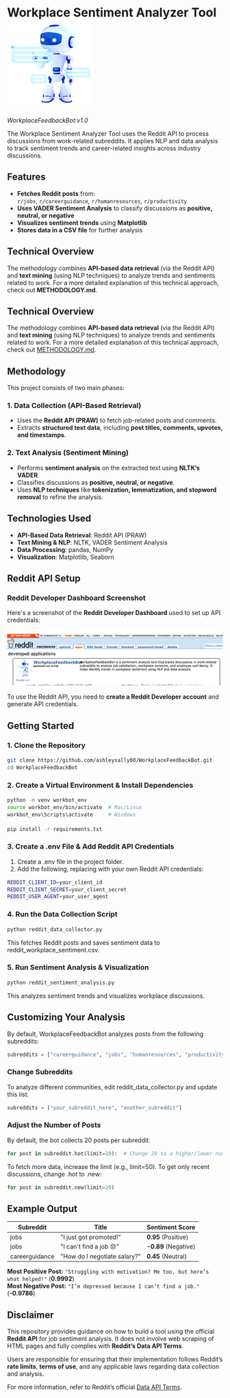 
# Workplace Sentiment Analyzer Tool ![Bot Logo](https://raw.githubusercontent.com/ashleysally00/WorkplaceFeedbackBot/main/workplacebot300dpi.png)


*WorkplaceFeedbackBot:v1.0* </br>

The Workplace Sentiment Analyzer Tool uses the Reddit API to process discussions from work-related subreddits. It applies NLP and data analysis to track sentiment trends and career-related insights across industry discussions.

## Features

- **Fetches Reddit posts** from:  
  `r/jobs`, `r/careerguidance`, `r/humanresources`, `r/productivity`
- **Uses VADER Sentiment Analysis** to classify discussions as **positive, neutral, or negative**  
- **Visualizes sentiment trends** using **Matplotlib**  
- **Stores data in a CSV file** for further analysis

## **Technical Overview**  
The methodology combines **API-based data retrieval** (via the Reddit API) and **text mining** (using NLP techniques) to analyze trends and sentiments related to work. For a more detailed explanation of this technical approach, check out **METHODOLOGY.md**.  

## **Technical Overview**  
The methodology combines **API-based data retrieval** (via the Reddit API) and **text mining** (using NLP techniques) to analyze trends and sentiments related to work. For a more detailed explanation of this technical approach, check out [METHODOLOGY.md](https://github.com/ashleysally00/workplace_sentiment_analyzer_tool/blob/main/METHODOLOGY.md).  

## **Methodology**  
This project consists of two main phases:  

### **1. Data Collection (API-Based Retrieval)**  
- Uses the **Reddit API (PRAW)** to fetch job-related posts and comments.  
- Extracts **structured text data**, including **post titles, comments, upvotes, and timestamps**.  

### **2. Text Analysis (Sentiment Mining)**  
- Performs **sentiment analysis** on the extracted text using **NLTK’s VADER**.  
- Classifies discussions as **positive, neutral, or negative**.  
- Uses **NLP techniques** like **tokenization, lemmatization, and stopword removal** to refine the analysis.  

## **Technologies Used**  
- **API-Based Data Retrieval**: Reddit API (PRAW)  
- **Text Mining & NLP**: NLTK, VADER Sentiment Analysis  
- **Data Processing**: pandas, NumPy  
- **Visualization**: Matplotlib, Seaborn  

## Reddit API Setup

### Reddit Developer Dashboard Screenshot

Here's a screenshot of the **Reddit Developer Dashboard** used to set up API credentials:

<img src="https://raw.githubusercontent.com/ashleysally00/WorkplaceFeedbackBot/main/red.png" width="580">

To use the Reddit API, you need to **create a Reddit Developer account** and generate API credentials.

## Getting Started

### 1. Clone the Repository

```sh
git clone https://github.com/ashleysally00/WorkplaceFeedbackBot.git
cd WorkplaceFeedbackBot
```

### 2. Create a Virtual Environment & Install Dependencies

```sh
python -m venv workbot_env
source workbot_env/bin/activate  # Mac/Linux
workbot_env\Scripts\activate     # Windows

pip install -r requirements.txt
```

### 3. Create a .env File & Add Reddit API Credentials

1. Create a .env file in the project folder.
2. Add the following, replacing with your own Reddit API credentials:

```sh
REDDIT_CLIENT_ID=your_client_id
REDDIT_CLIENT_SECRET=your_client_secret
REDDIT_USER_AGENT=your_user_agent
```

### 4. Run the Data Collection Script

```sh
python reddit_data_collector.py
```

This fetches Reddit posts and saves sentiment data to reddit_workplace_sentiment.csv.

### 5. Run Sentiment Analysis & Visualization

```sh
python reddit_sentiment_analysis.py
```

This analyzes sentiment trends and visualizes workplace discussions.

## Customizing Your Analysis

By default, WorkplaceFeedbackBot analyzes posts from the following subreddits:
```python
subreddits = ["careerguidance", "jobs", "humanresources", "productivity"]
```

### Change Subreddits
To analyze different communities, edit reddit_data_collector.py and update this list:

```python
subreddits = ["your_subreddit_here", "another_subreddit"]
```

### Adjust the Number of Posts
By default, the bot collects 20 posts per subreddit:

```python
for post in subreddit.hot(limit=20):  # Change 20 to a higher/lower number
```

To fetch more data, increase the limit (e.g., limit=50).
To get only recent discussions, change .hot to .new:

```python
for post in subreddit.new(limit=20)
```


## Example Output

| Subreddit       | Title                                        | Sentiment Score       |
|----------------|--------------------------------------------|----------------------|
| jobs          | "I just got promoted!"                      | **0.95** (Positive)  |
| jobs          | "I can't find a job 😞"                    | **-0.89** (Negative) |
| careerguidance | "How do I negotiate salary?"               | **0.45** (Neutral)   |

**Most Positive Post:** `"Struggling with motivation? Me too, but here’s what helped!"` (**0.9992**)  
**Most Negative Post:** `"I’m depressed because I can’t find a job."` (**-0.9786**)  

## Disclaimer
This repository provides guidance on how to build a tool using the official **Reddit API** for job sentiment analysis. It does not involve web scraping of HTML pages and fully complies with **Reddit’s Data API Terms**.  

Users are responsible for ensuring that their implementation follows Reddit’s **rate limits**, **terms of use**, and any applicable laws regarding data collection and analysis.  

For more information, refer to Reddit’s official [Data API Terms](https://www.redditinc.com/policies/data-api-terms).


